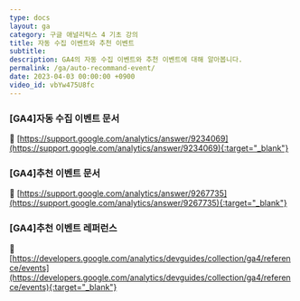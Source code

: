 ```yaml
---
type: docs
layout: ga
category: 구글 애널리틱스 4 기초 강의
title: 자동 수집 이벤트와 추천 이벤트
subtitle: 
description: GA4의 자동 수집 이벤트와 추천 이벤트에 대해 알아봅니다.
permalink: /ga/auto-recommand-event/
date: 2023-04-03 00:00:00 +0900
video_id: vbYw475U8fc
---
```


### [GA4]자동 수집 이벤트 문서
📄 [https://support.google.com/analytics/answer/9234069](https://support.google.com/analytics/answer/9234069){:target="_blank"}

### [GA4]추천 이벤트 문서
📄 [https://support.google.com/analytics/answer/9267735](https://support.google.com/analytics/answer/9267735){:target="_blank"}

### [GA4]추천 이벤트 레퍼런스
📄 [https://developers.google.com/analytics/devguides/collection/ga4/reference/events](https://developers.google.com/analytics/devguides/collection/ga4/reference/events){:target="_blank"}